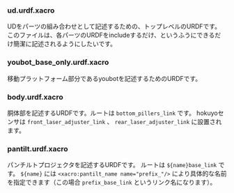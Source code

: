 ### ud.urdf.xacro
UDをパーツの組み合わせとして記述するための、トップレベルのURDFです。このファイルは、各パーツのURDFをincludeするだけ、というふうにできるだけ簡潔に記述されるようにしたいです。

### youbot_base_only.urdf.xacro
移動プラットフォーム部分であるyoubotを記述するためのURDFです。

### body.urdf.xacro
胴体部を記述するURDFです。ルートは `bottom_pillers_link` です。 hokuyoセンサは `front_laser_adjuster_link` 、 `rear_laser_adjuster_link` に設置されます。

### pantilt.urdf.xacro
パンチルトプロジェクタを記述するURDFです。 ルートは `${name}base_link` です。 `${name}` には `<xacro:pantilt_name name="prefix_"/>` により具体的な名前を指定できます（この場合 `prefix_base_link` というリンク名になります）。

